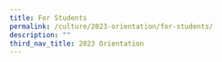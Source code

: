 ```yaml
---
title: For Students
permalink: /culture/2023-orientation/for-students/
description: ""
third_nav_title: 2023 Orientation
---
```


